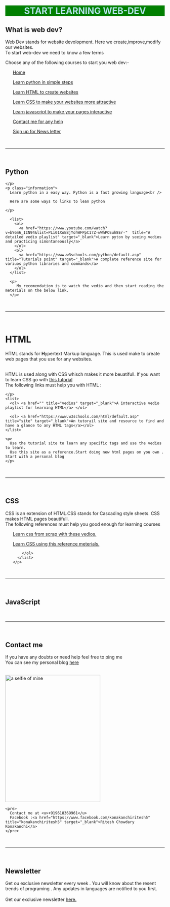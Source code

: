 <!DOCTYPE html>

<html>

<head>
  <title>Education</title>
  <link rel="stylesheet" type="text/css" href="educationsite-css.css" />
  <meta name="description" content="A Collection of Meterials"  />
  <meta name="viewport" content="width=device-width, initial-scale=1.0" />
</head>
<body>
  <div id="#home">

  <h1 style="color:powderblue;background-color:green;text-align:center;" id="home">START LEARNING WEB-DEV</h1>
  <h2>
    What is web dev?
  </h2>
  <p>
     Web Dev stands for website devolopment. Here we create,improve,modify our websites.<br />
     To start web-dev we need to know a few terms<br />


  </p>
  <p>
    Choose any of the following courses to start you web dev:-
  </p>
  <list>
    <ul> <a href="#home" title="Home">Home</a> </ul>
    <ul> <a href="#python" title="Learn Python for any backend related work.">Learn python in simple steps</a> </ul>
    <ul> <a href="#HTML" title="Learn HTML">Learn HTML to create websites</a> </ul>
    <ul> <a href="#CSS" title="Learn CSS">Learn CSS to make your websites more attractive</a> </ul>
    <ul> <a href="#JavaScript" title="Learn JavaScript">Learn javascript to make your pages interactive</a> </ul>
    <ul> <a href="#Contact">Contact me for any help</a></ul>
    <ul> <a href="">Sign up for News letter</a></ul>
  </list>

  </div>

  <br />
  <hr />
  <br />

  <div id="#python">
    <h2 id="python">Python</h2>
    <p>

    </p>
    <p class="information">
      Learn python in a easy way. Python is a fast growing language<br />

      Here are some ways to links to lean python

    </p>

      <list>
        <ol>
          <a href="https://www.youtube.com/watch?v=bY6m6_IIN94&list=PLi01XoE8jYohWFPpC17Z-wWhPOSuh8Er-"  title="A detailed vedio playlist" target="_blank">Learn pyton by seeing vedios and practicing simontaneously</a>
        </ol>
        <ol>
          <a href="https://www.w3schools.com/python/default.asp" title="Tutorials point" target="_blank">A complete reference site for variuos python libraries and commands</a>
        </ol>
      </list>

      <p>
         My recomendation is to watch the vedio and then start reading the meterials on the below link.
      </p>
  </div>

  <br />
  <hr />
  <br />

  <div id="#HTML">
    <h1 id="HTML">HTML</h1>
    <p class="information">
      HTML stands for <b>H</b>ypertext Markup language. This is used make to create web pages that you use for any websites.</p><br />
      HTML is used along with CSS whisch makes it more beuatifull. If you want to learn CSS go with <a href="#CSS" >this tutorial</a><br />
      The following links must help you with HTML :

    </p>
    <list>
      <ol> <a href="" title="vedios" target="_blank">A interactive vedio playlist for learning HTML</a> </ol>

      <ol> <a href="https://www.w3schools.com/html/default.asp" title="site" target="_blank">An tutorail site and resource to find and have a glance to any HTML tags</a></ol>
    </list>

    <p>
      Use the tutorial site to learn any specific tags and use the vedios to learn.
      Use this site as a reference.Start doing new html pages on you own . Start with a personal blog
    </p>


  </div>

  <br />
  <hr />
  <br />

  <div id="#CSS">
    <h2 id="CSS">CSS</h2>
    <p class="information">
      CSS is an extension of HTML.CSS stands for Cascading style sheets. CSS makes HTML pages beautifull.
      <br />
      The following references must help you good enough for learning courses
      <list>
        <ol>
          <a href="" title="vedio tutorials">Learn css from scrap with these vedios.</a>
        </ol>
        <ol>
          <a href="https://www.w3schools.com/css/default.asp" title="Online site">Learn CSS using this reference meterials.</a>

        </ol>
      </list>
    </p>

  </div>

  <br />
  <hr />
  <br>

  <div id="#JavaScript">
    <h2 id="JavaScript">JavaScript</h2>

  </div>

  <br />
  <hr />
  <br />

  <div id="#Contact">
    <h2 id="Contact">Contact me</h2>
    <p class="information">
      If you have any doubts or need help feel free to ping me<br />
      You can see my personal blog <a href="blog.html" title="my website" target="_blank">here</a>
    </p>
    <br />
    <img src="images/1.png" alt="a selfie of mine " style="width:300px;height:400px" />

    <pre>
      Contact me at <u>+919618369961</u>
      Facebook :<a href="https://www.facebook.com/konakanchiritesh5" title="konakanchiritesh5" target="_blank">Ritesh Chowdary Konakanchi</a>
    </pre>
  </div>

  <br />
  <hr />
  <br />

  <div id="#newslater">
    <h2>Newsletter</h2>
    <p>
      Get ou exclusive newsletter every week . You will know about the resent trends of programing . Any updates in languages are notified to you first.<br />
      <br />
      Get our exclusive newsletter <a href="newsletter.html" title="subscibe to newsletter">here.</a>
    </p>


  </div>



</body>

</html>
